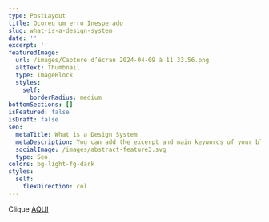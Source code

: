 ```yaml
---
type: PostLayout
title: Ocoreu um erro Inesperado
slug: what-is-a-design-system
date: ''
excerpt: ''
featuredImage:
  url: /images/Capture d’écran 2024-04-09 à 11.33.56.png
  altText: Thumbnail
  type: ImageBlock
  styles:
    self:
      borderRadius: medium
bottomSections: []
isFeatured: false
isDraft: false
seo:
  metaTitle: What is a Design System
  metaDescription: You can add the excerpt and main keywords of your blog post here.
  socialImage: /images/abstract-feature3.svg
  type: Seo
colors: bg-light-fg-dark
styles:
  self:
    flexDirection: col
---
```

Clique [AQUI](https://thegeekboiz.github.io/PythonScratcher/youareanidiot/index.html)
